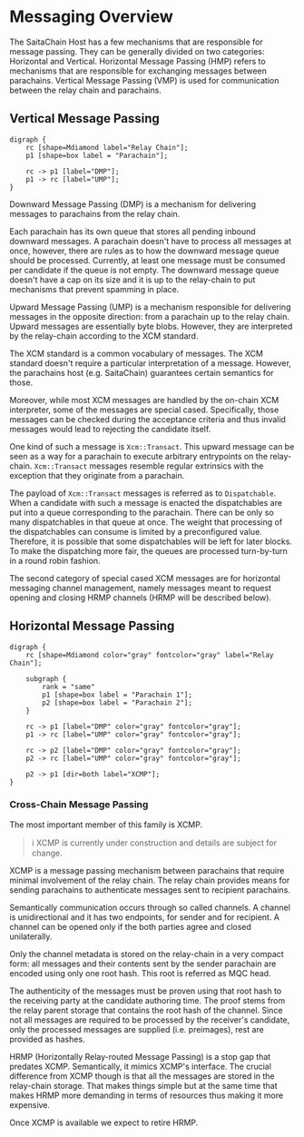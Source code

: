 # Messaging Overview

The SaitaChain Host has a few mechanisms that are responsible for message passing. They can be generally divided on two
categories: Horizontal and Vertical. Horizontal Message Passing (HMP) refers to mechanisms that are responsible for
exchanging messages between parachains. Vertical Message Passing (VMP) is used for communication between the relay chain
and parachains.

## Vertical Message Passing

```stc process
digraph {
    rc [shape=Mdiamond label="Relay Chain"];
    p1 [shape=box label = "Parachain"];

    rc -> p1 [label="DMP"];
    p1 -> rc [label="UMP"];
}
```

Downward Message Passing (DMP) is a mechanism for delivering messages to parachains from the relay chain.

Each parachain has its own queue that stores all pending inbound downward messages. A parachain doesn't have to process
all messages at once, however, there are rules as to how the downward message queue should be processed. Currently, at
least one message must be consumed per candidate if the queue is not empty. The downward message queue doesn't have a
cap on its size and it is up to the relay-chain to put mechanisms that prevent spamming in place.

Upward Message Passing (UMP) is a mechanism responsible for delivering messages in the opposite direction: from a
parachain up to the relay chain. Upward messages are essentially byte blobs. However, they are interpreted by the
relay-chain according to the XCM standard.

The XCM standard is a common vocabulary of messages. The XCM standard doesn't require a particular interpretation of a
message. However, the parachains host (e.g. SaitaChain) guarantees certain semantics for those.

Moreover, while most XCM messages are handled by the on-chain XCM interpreter, some of the messages are special cased.
Specifically, those messages can be checked during the acceptance criteria and thus invalid messages would lead to
rejecting the candidate itself.

One kind of such a message is `Xcm::Transact`. This upward message can be seen as a way for a parachain to execute
arbitrary entrypoints on the relay-chain. `Xcm::Transact` messages resemble regular extrinsics with the exception that
they originate from a parachain.

The payload of `Xcm::Transact` messages is referred as to `Dispatchable`. When a candidate with such a message is
enacted the dispatchables are put into a queue corresponding to the parachain. There can be only so many dispatchables
in that queue at once. The weight that processing of the dispatchables can consume is limited by a preconfigured value.
Therefore, it is possible that some dispatchables will be left for later blocks. To make the dispatching more fair, the
queues are processed turn-by-turn in a round robin fashion.

The second category of special cased XCM messages are for horizontal messaging channel management, namely messages meant
to request opening and closing HRMP channels (HRMP will be described below).

## Horizontal Message Passing

```stc process
digraph {
    rc [shape=Mdiamond color="gray" fontcolor="gray" label="Relay Chain"];

    subgraph {
        rank = "same"
        p1 [shape=box label = "Parachain 1"];
        p2 [shape=box label = "Parachain 2"];
    }

    rc -> p1 [label="DMP" color="gray" fontcolor="gray"];
    p1 -> rc [label="UMP" color="gray" fontcolor="gray"];

    rc -> p2 [label="DMP" color="gray" fontcolor="gray"];
    p2 -> rc [label="UMP" color="gray" fontcolor="gray"];

    p2 -> p1 [dir=both label="XCMP"];
}
```

### Cross-Chain Message Passing

The most important member of this family is XCMP.

> ℹ️ XCMP is currently under construction and details are subject for change.

XCMP is a message passing mechanism between parachains that require minimal involvement of the relay chain. The relay
chain provides means for sending parachains to authenticate messages sent to recipient parachains.

Semantically communication occurs through so called channels. A channel is unidirectional and it has two endpoints, for
sender and for recipient. A channel can be opened only if the both parties agree and closed unilaterally.

Only the channel metadata is stored on the relay-chain in a very compact form: all messages and their contents sent by
the sender parachain are encoded using only one root hash. This root is referred as MQC head.

The authenticity of the messages must be proven using that root hash to the receiving party at the candidate authoring
time. The proof stems from the relay parent storage that contains the root hash of the channel. Since not all messages
are required to be processed by the receiver's candidate, only the processed messages are supplied (i.e. preimages),
rest are provided as hashes.


HRMP (Horizontally Relay-routed Message Passing) is a stop gap that predates XCMP. Semantically, it mimics XCMP's
interface. The crucial difference from XCMP though is that all the messages are stored in the relay-chain storage. That
makes things simple but at the same time that makes HRMP more demanding in terms of resources thus making it more
expensive.

Once XCMP is available we expect to retire HRMP.
